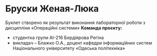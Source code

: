 # Бруски Женая-Люка
Буклет створено як результат виконання лабораторної роботи з дисципліни
«Операційні системи»
**Команда проєкту:**
+ студентка групи АІ-216 Бердіярова Регіна
+ викладач – Блажко О.А., доцент кафедри інформаційних систем Національного університету «Одеська політехніка» 
